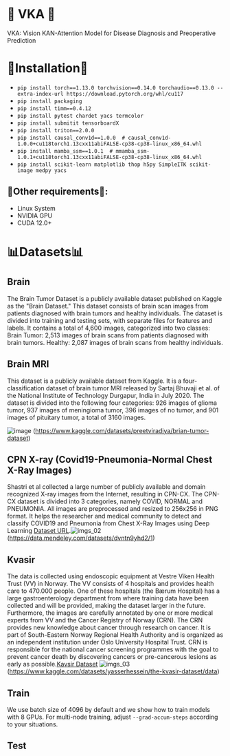 #  🎇 VKA 🎇
VKA: Vision KAN-Attention Model for Disease Diagnosis and Preoperative Prediction




# 📌Installation📌
* `pip install torch==1.13.0 torchvision==0.14.0 torchaudio==0.13.0 --extra-index-url https://download.pytorch.org/whl/cu117`
* `pip install packaging`
* `pip install timm==0.4.12`
* `pip install pytest chardet yacs termcolor`
* `pip install submitit tensorboardX`
* `pip install triton==2.0.0`
* `pip install causal_conv1d==1.0.0  # causal_conv1d-1.0.0+cu118torch1.13cxx11abiFALSE-cp38-cp38-linux_x86_64.whl`
* `pip install mamba_ssm==1.0.1  # mmamba_ssm-1.0.1+cu118torch1.13cxx11abiFALSE-cp38-cp38-linux_x86_64.whl`
* `pip install scikit-learn matplotlib thop h5py SimpleITK scikit-image medpy yacs`
## 📜Other requirements📜:
* Linux System
* NVIDIA GPU
* CUDA 12.0+


# 📊Datasets📊
##  Brain
The Brain Tumor Dataset is a publicly available dataset published on Kaggle as the "Brain Dataset." This dataset consists of brain scan images from patients diagnosed with brain tumors and healthy individuals. The dataset is divided into training and testing sets, with separate files for features and labels. It contains a total of 4,600 images, categorized into two classes:
Brain Tumor: 2,513 images of brain scans from patients diagnosed with brain tumors.
Healthy: 2,087 images of brain scans from healthy individuals.

## Brain MRI
This dataset is a publicly available dataset from Kaggle. It is a four-classification dataset of brain tumor MRI released by Sartaj Bhuvaji et al. of the National Institute of Technology Durgapur, India in July 2020. The dataset is divided into the following four categories: 926 images of glioma tumor, 937 images of meningioma tumor, 396 images of no tumor, and 901 images of pituitary tumor, a total of 3160 images.

![image](https://github.com/user-attachments/assets/3f885038-2601-457a-aad2-e8c46b45eb87)
(https://www.kaggle.com/datasets/preetviradiya/brian-tumor-dataset)

## CPN X-ray  (Covid19-Pneumonia-Normal Chest X-Ray Images)
Shastri et al collected a large number of publicly available and domain recognized X-ray images from the Internet, resulting in CPN-CX. The CPN-CX dataset is divided into 3 categories, namely COVID, NORMAL and PNEUMONIA. All images are preprocessed and resized to 256x256 in PNG format. It helps the researcher and medical community to detect and classify COVID19 and Pneumonia from Chest X-Ray Images using Deep Learning [Dataset URL](https://data.mendeley.com/datasets/dvntn9yhd2/1).![imgs_02](https://github.com/YubiaoYue/MedMamba/assets/141175829/996035b3-2dd5-4c01-b3d4-656f2bf52307)
(https://data.mendeley.com/datasets/dvntn9yhd2/1)

## Kvasir
The data is collected using endoscopic equipment at Vestre Viken Health Trust (VV) in Norway. The VV consists of 4 hospitals and provides health care to 470.000 people. One of these hospitals (the Bærum Hospital) has a large gastroenterology department from where training data have been collected and will be provided, making the dataset larger in the future. Furthermore, the images are carefully annotated by one or more medical experts from VV and the Cancer Registry of Norway (CRN). The CRN provides new knowledge about cancer through research on cancer. It is part of South-Eastern Norway Regional Health Authority and is organized as an independent institution under Oslo University Hospital Trust. CRN is responsible for the national cancer screening programmes with the goal to prevent cancer death by discovering cancers or pre-cancerous lesions as early as possible.[Kavsir Dataset](https://datasets.simula.no/kvasir/ "Download it") ![imgs_03](https://github.com/YubiaoYue/MedMamba/assets/141175829/b25b3795-7b30-4736-8fb4-f01787158763)
(https://www.kaggle.com/datasets/yasserhessein/the-kvasir-dataset/data)


## Train
We use batch size of 4096 by default and we show how to train models with 8 GPUs. For multi-node training, adjust `--grad-accum-steps` according to your situations.

## Test
